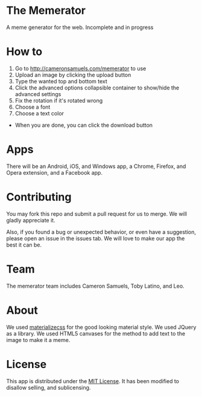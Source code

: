 # The Memerator
A meme generator for the web. Incomplete and in progress

# How to
1. Go to <http://cameronsamuels.com/memerator> to use
2. Upload an image by clicking the upload button
3. Type the wanted top and bottom text
4. Click the advanced options collapsible container to show/hide the advanced settings
5. Fix the rotation if it's rotated wrong
6. Choose a font
7. Choose a text color
- When you are done, you can click the download button

# Apps
There will be an Android, iOS, and Windows app, a Chrome, Firefox, and Opera extension, and a Facebook app.

# Contributing
You may fork this repo and submit a pull request for us to merge. We will gladly appreciate it.

Also, if you found a bug or unexpected behavior, or even have a suggestion, please open an issue in the issues tab. We will love to make our app the best it can be.

# Team
The memerator team includes Cameron Samuels, Toby Latino, and Leo.

# About
We used [materializecss](http://materializecss.com) for the good looking material style. We used JQuery as a library. We used HTML5 canvases for the method to add text to the image to make it a meme.

# License
This app is distributed under the [MIT License](LICENSE). It has been modified to disallow selling, and sublicensing.
